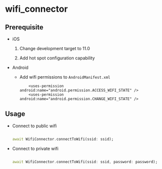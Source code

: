 # wifi_connector

## Prerequisite

- iOS

    1. Change development target to 11.0

    1. Add hot spot configuration capability

- Android

    - Add wifi permissions to `AndroidManifest.xml`

        ```
            <uses-permission android:name="android.permission.ACCESS_WIFI_STATE" />
            <uses-permission android:name="android.permission.CHANGE_WIFI_STATE" />
        ```

## Usage

- Connect to public wifi

    ```dart

    await WifiConnector.connectToWifi(ssid: ssid);

    ```

- Connect to private wifi

    ```dart

    await WifiConnector.connectToWifi(ssid: ssid, password: password);

    ```

